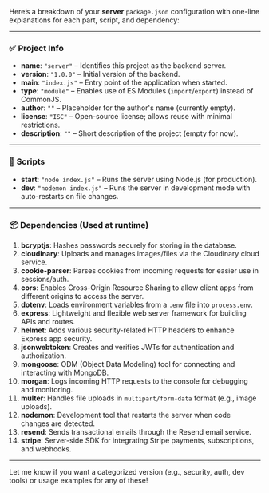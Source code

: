 Here’s a breakdown of your **server** `package.json` configuration with one-line explanations for each part, script, and dependency:

---

### ✅ **Project Info**

* **name**: `"server"` – Identifies this project as the backend server.
* **version**: `"1.0.0"` – Initial version of the backend.
* **main**: `"index.js"` – Entry point of the application when started.
* **type**: `"module"` – Enables use of ES Modules (`import`/`export`) instead of CommonJS.
* **author**: `""` – Placeholder for the author's name (currently empty).
* **license**: `"ISC"` – Open-source license; allows reuse with minimal restrictions.
* **description**: `""` – Short description of the project (empty for now).

---

### 🚀 **Scripts**

* **start**: `"node index.js"` – Runs the server using Node.js (for production).
* **dev**: `"nodemon index.js"` – Runs the server in development mode with auto-restarts on file changes.

---

### 📦 **Dependencies** (Used at runtime)

1. **bcryptjs**: Hashes passwords securely for storing in the database.
2. **cloudinary**: Uploads and manages images/files via the Cloudinary cloud service.
3. **cookie-parser**: Parses cookies from incoming requests for easier use in sessions/auth.
4. **cors**: Enables Cross-Origin Resource Sharing to allow client apps from different origins to access the server.
5. **dotenv**: Loads environment variables from a `.env` file into `process.env`.
6. **express**: Lightweight and flexible web server framework for building APIs and routes.
7. **helmet**: Adds various security-related HTTP headers to enhance Express app security.
8. **jsonwebtoken**: Creates and verifies JWTs for authentication and authorization.
9. **mongoose**: ODM (Object Data Modeling) tool for connecting and interacting with MongoDB.
10. **morgan**: Logs incoming HTTP requests to the console for debugging and monitoring.
11. **multer**: Handles file uploads in `multipart/form-data` format (e.g., image uploads).
12. **nodemon**: Development tool that restarts the server when code changes are detected.
13. **resend**: Sends transactional emails through the Resend email service.
14. **stripe**: Server-side SDK for integrating Stripe payments, subscriptions, and webhooks.

---

Let me know if you want a categorized version (e.g., security, auth, dev tools) or usage examples for any of these!
